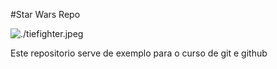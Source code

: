 #Star Wars Repo

![./tiefighter.jpeg](tiefighter)

Este repositorio serve de exemplo para o curso de git e github
